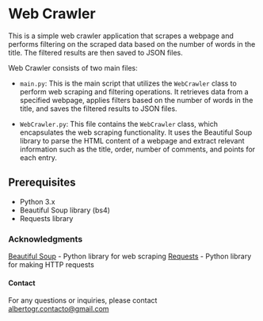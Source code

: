 # Web Crawler

This is a simple web crawler application that scrapes a webpage and performs filtering on the scraped data
based on the number of words in the title. The filtered results are then saved to JSON files.

Web Crawler consists of two main files:

- `main.py`: This is the main script that utilizes the `WebCrawler` class to perform web scraping and filtering operations.
  It retrieves data from a specified webpage, applies filters based on the number of words in the title, and saves the filtered results to JSON files.

- `WebCrawler.py`: This file contains the `WebCrawler` class, which encapsulates the web scraping functionality.
  It uses the Beautiful Soup library to parse the HTML content of a webpage and extract relevant information such as the title, order, number of comments, and points for each entry.

## Prerequisites

- Python 3.x
- Beautiful Soup library (bs4)
- Requests library

### Acknowledgments
  [Beautiful Soup]([url](https://www.crummy.com/software/BeautifulSoup/bs4/doc/)) - Python library for web scraping
  [Requests]([url](https://requests.readthedocs.io/en/latest/)) - Python library for making HTTP requests


#### Contact
  For any questions or inquiries, please contact albertogr.contacto@gmail.com
